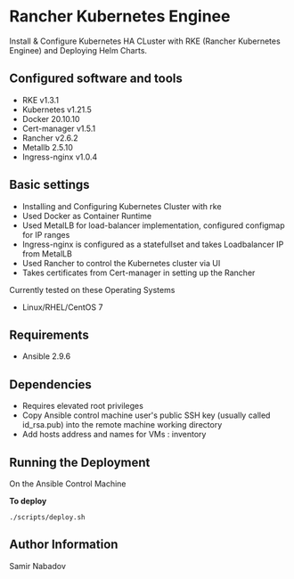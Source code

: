 Rancher Kubernetes Enginee
================================


Install & Configure Kubernetes HA CLuster with RKE (Rancher Kubernetes Enginee) and Deploying Helm Charts.


Configured software and tools
------------
* RKE v1.3.1
* Kubernetes v1.21.5
* Docker 20.10.10
* Cert-manager v1.5.1
* Rancher v2.6.2
* Metallb 2.5.10
* Ingress-nginx v1.0.4


Basic settings
------------
* Installing and Configuring Kubernetes Cluster with rke
* Used Docker as Container Runtime
* Used MetalLB for load-balancer implementation, configured configmap for IP ranges
* Ingress-nginx is configured as a statefullset and takes Loadbalancer IP from MetalLB
* Used Rancher to control the Kubernetes cluster via UI
* Takes certificates from Cert-manager in setting up the Rancher


Currently tested on these Operating Systems
* Linux/RHEL/CentOS 7


Requirements
------------
* Ansible 2.9.6


Dependencies
------------
* Requires elevated root privileges
* Copy Ansible control machine user's public SSH key (usually called id_rsa.pub) into the remote machine working directory
* Add hosts address and names for VMs : inventory


Running the Deployment
----------------------

On the Ansible Control Machine  

__To deploy__

`./scripts/deploy.sh`


Author Information
------------------

Samir Nabadov
